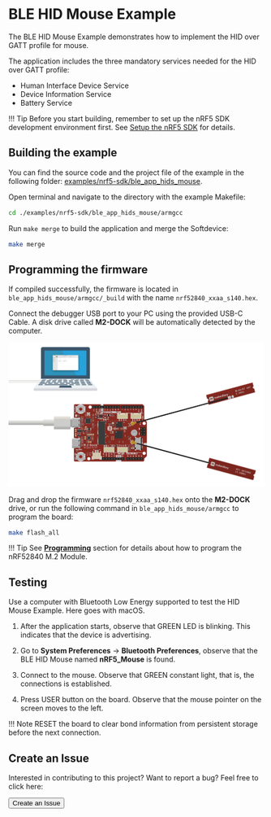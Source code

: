 # BLE HID Mouse Example

The BLE HID Mouse Example demonstrates how to implement the HID over GATT profile for mouse.

The application includes the three mandatory services needed for the HID over GATT profile:

* Human Interface Device Service
* Device Information Service
* Battery Service

!!! Tip
	Before you start building, remember to set up the nRF5 SDK development environment first. See [Setup the nRF5 SDK](../setup.md) for details.

## Building the example

You can find the source code and the project file of the example in the following folder: [examples/nrf5-sdk/ble_app_hids_mouse](https://github.com/makerdiary/nrf52840-m2-devkit/tree/master/examples/nrf5-sdk/ble_app_hids_mouse).

Open terminal and navigate to the directory with the example Makefile:

``` sh
cd ./examples/nrf5-sdk/ble_app_hids_mouse/armgcc
```

Run `make merge` to build the application and merge the Softdevice:

``` sh
make merge
```

## Programming the firmware

If compiled successfully, the firmware is located in `ble_app_hids_mouse/armgcc/_build` with the name `nrf52840_xxaa_s140.hex`.

Connect the debugger USB port to your PC using the provided USB-C Cable. A disk drive called **M2-DOCK** will be automatically detected by the computer.

![](../assets/images/programming-firmware.png)

Drag and drop the firmware `nrf52840_xxaa_s140.hex` onto the **M2-DOCK** drive, or run the following command in `ble_app_hids_mouse/armgcc` to program the board:

``` sh
make flash_all
```

!!! Tip
	See **[Programming](../../programming.md)** section for details about how to program the nRF52840 M.2 Module.

## Testing

Use a computer with Bluetooth Low Energy supported to test the HID Mouse Example. Here goes with macOS.

1. After the application starts, observe that GREEN LED is blinking. This indicates that the device is advertising.

2. Go to **System Preferences** -> **Bluetooth Preferences**, observe that the BLE HID Mouse named **nRF5_Mouse** is found.

3. Connect to the mouse. Observe that GREEN constant light, that is, the connections is established.

4. Press USER button on the board. Observe that the mouse pointer on the screen moves to the left.


!!! Note
	RESET the board to clear bond information from persistent storage before the next connection.

## Create an Issue

Interested in contributing to this project? Want to report a bug? Feel free to click here:

<a href="https://github.com/makerdiary/nrf52840-m2-devkit/issues/new?title=nRF5%20SDK-BLE%20HIDS%20Mouse:%20%3Ctitle%3E"><button data-md-color-primary="red-bud"><i class="fa fa-github"></i> Create an Issue</button></a>
